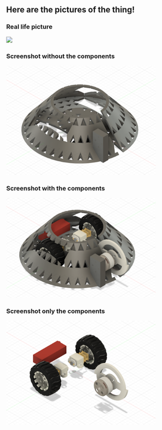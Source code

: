 ## Here are the pictures of the thing!

### Real life picture
<img src="readme_assets/real_life.png" width="400" />

### Screenshot without the components
<img src="readme_assets/body_screenshot.png" width="400" />

### Screenshot with the components
<img src="readme_assets/full_screenshot.png" width="400" />

### Screenshot only the components
<img src="readme_assets/components_screenshot.png" width="400" />